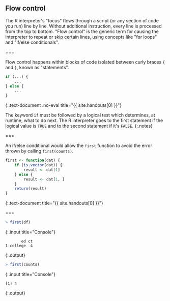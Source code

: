 ---
---

## Flow control

The R interpreter's "focus" flows through a script (or any section of code you run) line by line.
Without additional instruction, every line is processed from the top to bottom.
"Flow control" is the generic term for causing the interpreter to repeat or skip certain lines, using concepts like "for loops" and "if/else conditionals".

===

Flow control happens within blocks of code isolated between curly braces `{` and `}`, known as "statements".



~~~r
if (...) {
    ...
} else {
    ...
}
~~~
{:.text-document .no-eval title="{{ site.handouts[0] }}"}


The keyword `if` must be followed by a logical test which determines, at runtime, what to do next.
The R interpreter goes to the first statement if the logical value is `TRUE` and to the second statement if it's `FALSE`.
{:.notes}

===

An if/else conditional would allow the `first` function to avoid the error thrown by calling `first(counts)`.



~~~r
first <- function(dat) {
    if (is.vector(dat)) {
        result <- dat[1]
    } else {
        result <- dat[1, ]
    }
    return(result)
}
~~~
{:.text-document title="{{ site.handouts[0] }}"}


===



~~~r
> first(df)
~~~
{:.input title="Console"}


~~~
       ed ct
1 college  4
~~~
{:.output}




~~~r
> first(counts)
~~~
{:.input title="Console"}


~~~
[1] 4
~~~
{:.output}

